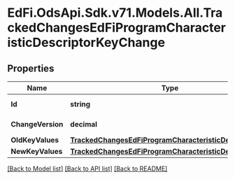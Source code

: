 # EdFi.OdsApi.Sdk.v71.Models.All.TrackedChangesEdFiProgramCharacteristicDescriptorKeyChange

## Properties

Name | Type | Description | Notes
------------ | ------------- | ------------- | -------------
**Id** | **string** | Resource identifier | [optional] 
**ChangeVersion** | **decimal** | Change version | [optional] 
**OldKeyValues** | [**TrackedChangesEdFiProgramCharacteristicDescriptorKey**](TrackedChangesEdFiProgramCharacteristicDescriptorKey.md) |  | [optional] 
**NewKeyValues** | [**TrackedChangesEdFiProgramCharacteristicDescriptorKey**](TrackedChangesEdFiProgramCharacteristicDescriptorKey.md) |  | [optional] 

[[Back to Model list]](../../README.md#documentation-for-models) [[Back to API list]](../../README.md#documentation-for-api-endpoints) [[Back to README]](../../README.md)

